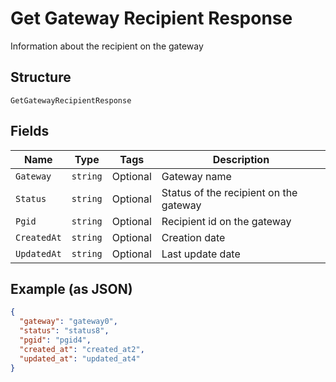 
# Get Gateway Recipient Response

Information about the recipient on the gateway

## Structure

`GetGatewayRecipientResponse`

## Fields

| Name | Type | Tags | Description |
|  --- | --- | --- | --- |
| `Gateway` | `string` | Optional | Gateway name |
| `Status` | `string` | Optional | Status of the recipient on the gateway |
| `Pgid` | `string` | Optional | Recipient id on the gateway |
| `CreatedAt` | `string` | Optional | Creation date |
| `UpdatedAt` | `string` | Optional | Last update date |

## Example (as JSON)

```json
{
  "gateway": "gateway0",
  "status": "status8",
  "pgid": "pgid4",
  "created_at": "created_at2",
  "updated_at": "updated_at4"
}
```

